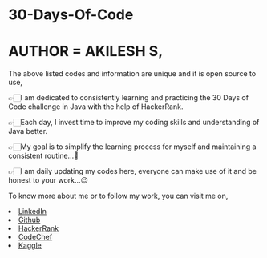 # 30-Days-Of-Code

# AUTHOR = AKILESH S,

The above listed codes and information are unique and it is open source to use,

👉🏻I am dedicated to consistently learning and practicing the 30 Days of Code challenge in Java with the help of HackerRank.

👉🏻Each day, I invest time to improve my coding skills and understanding of Java better.

👉🏻My goal is to simplify the learning process for myself and maintaining a consistent routine...💯

👉🏻I am daily updating my codes here, everyone can make use of it and be honest to your work...😉

To know more about me or to follow my work, you can visit me on,

<li><a href="http://www.linkedin.com/in/Akilesh--S">LinkedIn</a> 
<li><a href="https://github.com/AkileshSaravanan">Github</a> 
<li><a href="https://www.hackerrank.com/Akilesh_RMS">HackerRank</a> 
<li><a href="https://www.codechef.com/users/akilesh_lays">CodeChef</a> 
<li><a href="https://www.kaggle.com/akilesh23">Kaggle</a> 
